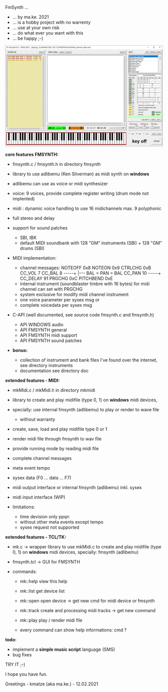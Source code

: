 FmSynth ...

- ... by ma.ke. 2021
- ... is a hobby project with no warrenty
- ... use at your own risk
- ... do what ever you want with this
- ... be happy ;-)

![FmSynth](/fmsynth.GIF)
	  
**core features FMSYNTH:**
- fmsynth.c / fmsynth.h in directory fmsynth
- library to use adlibemu (Ken Silverman) as midi synth on **windows**
- adlibemu can use as voice or midi synthesizer
- voice: 9 voices, provide complete register writing (drum mode not implented)
- midi : dynamic voice handling to use 16 midichannels
		 max. 9 polyphonic
- full stereo and delay

- support for sound patches
	- SBI, IBK
	- default MIDI soundbank with 128 "GM" instruments (SBI) + 128 "GM" drums (SBI)

- MIDI implementation: 
	- channel messages:
		NOTEOFF 			0x8
		NOTEON 				0x9
		CTRLCHG				0xB
		CC_VOL            	  7
		CC_BAL			      8 -----+ 
		                             |--- BAL = PAN = BAL
		CC_PAN			     10 -----+
		CC_DELAY		     91
		PRGCHG				0xC
		PITCHBEND			0xE
	- internal instrument (soundblaster timbre with 16 bytes) for midi channel can set with PRGCHG
	- system exclusive for modify midi channel instrument
	- one voice parameter per sysex msg or 
	- complete voicedata  per sysex msg 

- C-API (well documented, see source code fmsynth.c and fmsynth.h)
	- API WINDOWS 	audio
	- API FMSYNTH 	general
	- API FMSYNTH 	midi support
	- API FMSYNTH 	sound patches
	
- **bonus:** 
	- collection of instrument and bank files I've found over the internet, see directory instruments
	- documentation see directory doc

**extended features - MIDI:**
- mkMidi.c / mkMidi.h in directory mkmidi
- library to create and play midifile (type 0, 1) on **windows** midi devices,  
- specially: use internal fmsynth (adlibemu) to play or render to wave file
 	- without warranty

- create, save, load and play midifile type 0 or 1
- render midi file through fmsynth to wav file 
- provide running mode by reading midi file
- complete channel messages
- meta event tempo
- sysex data (F0 ... data ... F7)
- midi output interface or internal fmsynth (adlibemu) inkl. sysex
- midi input interface (WIP)

- limitations:
	- time devision only ppqn
	- without other meta events except tempo
	- sysex request not supported

**extended features - TCL/TK:**
- mk.c         -> wrapper library to use mkMidi.c to create and play midifile (type 0, 1)
                  on **windows** midi devices, specially: fmsynth (adlibemu)
- fmsynth.tcl  -> GUI for FMSYNTH

- commands:
	- mk::help     view this help
	- mk::list     get device list
	- mk::open     open device -> get new cmd for midi device or fmsynth 
	- mk::track    create and processing midi tracks -> get new command
	- mk::play     play / render midi file

	- every command can show help informations: cmd ?

**todo:**

- implement a **simple music script** language (SMS)
- bug fixes

TRY IT ;-)

I hope you have fun.

Greetings - kmatze (aka ma.ke.) - 12.02.2021




